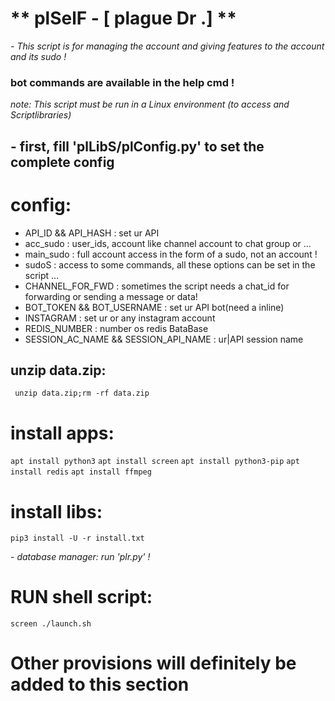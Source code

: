 # ** plSelF - [ plague Dr .] **
*- This script is for managing the account and giving features to the account and its sudo !*

### bot commands are available in the help cmd !
*note: This script must be run in a Linux environment (to access and Scriptlibraries)*

## - first, fill 'plLibS/plConfig.py' to set the complete config
# config:

* API_ID && API_HASH :  set ur API 
* acc_sudo :  user_ids, account like channel account to chat group or ... 
* main_sudo :  full account access in the form of a sudo, not an account !
* sudoS :  access to some commands, all these options can be set in the script ... 
* CHANNEL_FOR_FWD :  sometimes the script needs a chat_id for forwarding or sending a message or data!
* BOT_TOKEN && BOT_USERNAME :  set ur API bot(need a inline)
* INSTAGRAM :  set ur or any instagram account
* REDIS_NUMBER : number os redis BataBase
* SESSION_AC_NAME && SESSION_API_NAME :  ur|API session name

## unzip data.zip: 
``` unzip data.zip;rm -rf data.zip```

# install apps:
```apt install python3```
```apt install screen```
```apt install python3-pip```
```apt install redis```
```apt install ffmpeg```

# install libs:
```pip3 install -U -r install.txt```

*- database manager: run 'plr.py' !*

# RUN shell script:
```screen ./launch.sh```

# Other provisions will definitely be added to this section
